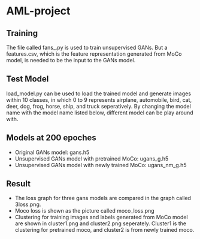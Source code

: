 # AML-project

## Training
The file called fans_.py is used to train unsupervised GANs. But a features.csv, which is the feature representation generated from MoCo model, is needed to be the input to the GANs model. 

## Test Model
load_model.py can be used to load the trained model and generate images within 10 classes, in which 0 to 9 represents airplane, automobile, bird, cat, deer, dog, frog, horse, ship, and truck seperatively. By changing the model name with the model name listed below, different model can be play around with.  

## Models at 200 epoches
* Original GANs model: gans.h5
* Unsupervised GANs model with pretrained MoCo: ugans_g.h5
* Unsupervised GANs model with newly trained MoCo: ugans_nm_g.h5

## Result
* The loss graph for three gans models are compared in the graph called 3loss.png.
* Moco loss is shown as the picture called moco_loss.png
* Clustering for training images and labels generated from MoCo model are shown in cluster1.png and cluster2.png seperately. Cluster1 is the clustering for pretrained moco, and cluster2 is from newly trained moco. 
